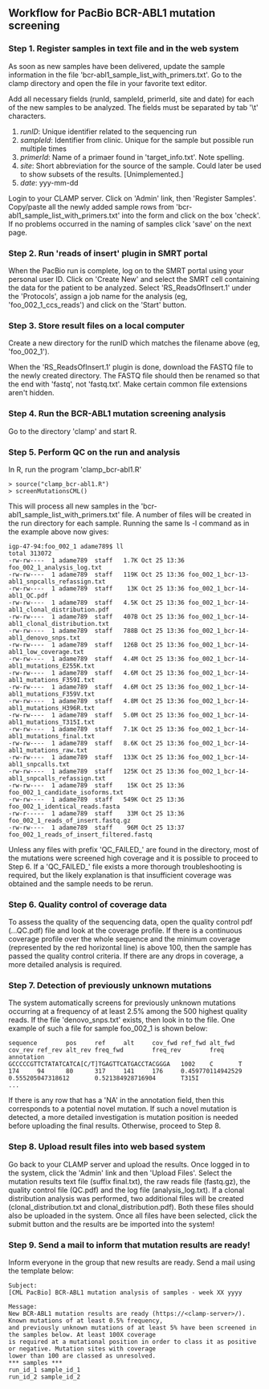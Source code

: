 ## Workflow for PacBio BCR-ABL1 mutation screening

### Step 1. Register samples in text file and in the web system
As soon as new samples have been delivered, update the sample information in the file 'bcr-abl1_sample_list_with_primers.txt'. Go to the clamp directory and open the file in your favorite text editor.

Add all necessary fields (runId, sampleId, primerId, site and date) for each of the new samples to be analyzed. The fields must be separated by tab '\t' characters.
1. _runID_: Unique identifier related to the sequencing run
2. _sampleId_: Identifier from clinic. Unique for the sample but possible run multiple times
3. _primerId_: Name of a primaer found in 'target_info.txt'. Note spelling.
4. _site_: Short abbreviation for the source of the sample. Could later be used to show subsets of the results. [Unimplemented.]
5. _date_: yyy-mm-dd

Login to your CLAMP server. Click on 'Admin' link, then 'Register Samples'. Copy/paste all the newly added sample rows from 'bcr-abl1_sample_list_with_primers.txt' into the form and click on the box 'check'. If no problems occurred in the naming of samples click 'save' on the next page.


### Step 2. Run 'reads of insert' plugin in SMRT portal
When the PacBio run is complete, log on to the SMRT portal using your personal user ID. Click on 'Create New' and select the SMRT cell containing the data for the patient to be analyzed. Select 'RS_ReadsOfInsert.1' under the 'Protocols', assign a job name for the analysis (eg, 'foo_002_1_ccs_reads') and click on the 'Start' button. 


### Step 3. Store result files on a local computer
Create a new directory for the runID which matches the filename above (eg, 'foo_002_1').

When the 'RS_ReadsOfInsert.1' plugin is done, download the FASTQ file to the newly created directory. The FASTQ file should then be renamed so that the end with 'fastq', not 'fastq.txt'. Make certain common file extensions aren't hidden.


### Step 4. Run the BCR-ABL1 mutation screening analysis
Go to the directory 'clamp' and start R.

### Step 5. Perform QC on the run and analysis
In R, run the program 'clamp_bcr-abl1.R'
``` 
> source("clamp_bcr-abl1.R")
> screenMutationsCML()
```
This will process all new samples in the 'bcr-abl1_sample_list_with_primers.txt' file. A number of files will be created in the run directory for each sample. Running the same ls -l command as in the example above now gives:
```
igp-47-94:foo_002_1 adame789$ ll
total 313072
-rw-rw----  1 adame789  staff   1.7K Oct 25 13:36 foo_002_1_analysis_log.txt
-rw-rw----  1 adame789  staff   119K Oct 25 13:36 foo_002_1_bcr-13-abl1_snpcalls_refassign.txt
-rw-rw----  1 adame789  staff    13K Oct 25 13:36 foo_002_1_bcr-14-abl1_QC.pdf
-rw-rw----  1 adame789  staff   4.5K Oct 25 13:36 foo_002_1_bcr-14-abl1_clonal_distribution.pdf
-rw-rw----  1 adame789  staff   407B Oct 25 13:36 foo_002_1_bcr-14-abl1_clonal_distribution.txt
-rw-rw----  1 adame789  staff   788B Oct 25 13:36 foo_002_1_bcr-14-abl1_denovo_snps.txt
-rw-rw----  1 adame789  staff   126B Oct 25 13:36 foo_002_1_bcr-14-abl1_low_coverage.txt
-rw-rw----  1 adame789  staff   4.4M Oct 25 13:36 foo_002_1_bcr-14-abl1_mutations_E255K.txt
-rw-rw----  1 adame789  staff   4.6M Oct 25 13:36 foo_002_1_bcr-14-abl1_mutations_F359I.txt
-rw-rw----  1 adame789  staff   4.6M Oct 25 13:36 foo_002_1_bcr-14-abl1_mutations_F359V.txt
-rw-rw----  1 adame789  staff   4.8M Oct 25 13:36 foo_002_1_bcr-14-abl1_mutations_H396R.txt
-rw-rw----  1 adame789  staff   5.0M Oct 25 13:36 foo_002_1_bcr-14-abl1_mutations_T315I.txt
-rw-rw----  1 adame789  staff   7.1K Oct 25 13:36 foo_002_1_bcr-14-abl1_mutations_final.txt
-rw-rw----  1 adame789  staff   8.6K Oct 25 13:36 foo_002_1_bcr-14-abl1_mutations_raw.txt
-rw-rw----  1 adame789  staff   133K Oct 25 13:36 foo_002_1_bcr-14-abl1_snpcalls.txt
-rw-rw----  1 adame789  staff   125K Oct 25 13:36 foo_002_1_bcr-14-abl1_snpcalls_refassign.txt
-rw-rw----  1 adame789  staff    15K Oct 25 13:36 foo_002_1_candidate_isoforms.txt
-rw-rw----  1 adame789  staff   549K Oct 25 13:36 foo_002_1_identical_reads.fasta
-rw-r-----  1 adame789  staff    33M Oct 25 13:36 foo_002_1_reads_of_insert.fastq.gz
-rw-rw----  1 adame789  staff    96M Oct 25 13:37 foo_002_1_reads_of_insert_filtered.fastq
```
Unless any files with prefix 'QC_FAILED_' are found in the directory, most of the mutations were screened high coverage and it is possible to proceed to Step 6. If a 'QC_FAILED_' file exists a more thorough troubleshooting is required, but the likely explanation is that insufficient coverage was obtained and the sample needs to be rerun.

### Step 6. Quality control of coverage data
To assess the quality of the sequencing data, open the quality control pdf (...QC.pdf) file and look at the coverage profile. If there is a continuous coverage profile over the whole sequence and the minimum coverage (represented by the red horizontal line) is above 100, then the sample has passed the quality control criteria. If there are any drops in coverage, a more detailed analysis is required.

### Step 7. Detection of previously unknown mutations
The system automatically screens for previously unknown mutations occurring at a frequency of at least 2.5% among the 500 highest quality reads. If the file 'denovo_snps.txt' exists, then look in to the file. One example of such a file for sample foo_002_1 is shown below:
```
sequence        pos     ref     alt     cov_fwd ref_fwd alt_fwd cov_rev ref_rev alt_rev freq_fwd        freq_rev        freq    annotation
GCCCCCGTTCTATATCATCA[C/T]TGAGTTCATGACCTACGGGA   1002    C       T       174     94      80      317     141     176     0.459770114942529       0.555205047318612       0.521384928716904       T315I
...
```
If there is any row that has a 'NA' in the annotation field, then this corresponds to a potential novel mutation. If such a novel mutation is detected, a more detailed investigation is mutation position is needed before uploading the final results. Otherwise, proceed to Step 8.

### Step 8. Upload result files into web based system
Go back to your CLAMP server and upload the results. Once logged in to the system, click the 'Admin' link and then 'Upload Files'. Select the mutation results text file (suffix final.txt), the raw reads file (fastq.gz), the quality control file (QC.pdf) and the log file (analysis_log.txt). If a clonal distribution analysis was performed, two additional files will be created (clonal_distribution.txt and clonal_distribution.pdf). Both these files should also be uploaded in the system. Once all files have been selected, click the submit button and the results are be imported into the system!

### Step 9. Send a mail to inform that mutation results are ready! 
Inform everyone in the group that new results are ready. Send a mail using the template below:
```
Subject: 
[CML PacBio] BCR-ABL1 mutation analysis of samples - week XX yyyy
```
```
Message: 
New BCR-ABL1 mutation results are ready (https://<clamp-server>/). Known mutations of at least 0.5% frequency, 
and previously unknown mutations of at least 5% have been screened in the samples below. At least 100X coverage
is required at a mutational position in order to class it as positive or negative. Mutation sites with coverage
lower than 100 are classed as unresolved.
*** samples ***
run_id_1 sample_id_1
run_id_2 sample_id_2
```
